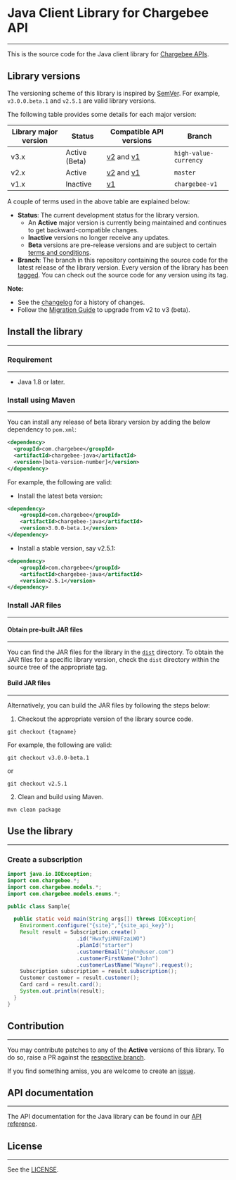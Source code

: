 # Java Client Library for Chargebee API
***
This is the source code for the Java client library for [Chargebee APIs](https://apidocs.chargebee.com/docs/api?lang=java).

## Library versions

The versioning scheme of this library is inspired by [SemVer](https://semver.org/). For example, `v3.0.0.beta.1` and `v2.5.1` are valid library versions.

The following table provides some details for each major version:

| Library major version | Status        | Compatible API versions                                                                                               | **Branch**            |
|-----------------------|---------------|-----------------------------------------------------------------------------------------------------------------------|-----------------------|
| v3.x                  | Active (Beta) | [v2](https://apidocs.chargebee.com/docs/api/v2?lang=java) and [v1](https://apidocs.chargebee.com/docs/api/v1?lang=java) | `high-value-currency` |
| v2.x                  | Active        | [v2](https://apidocs.chargebee.com/docs/api/v2?lang=java) and [v1](https://apidocs.chargebee.com/docs/api/v1?lang=java)   | `master`              |
| v1.x                  | Inactive      | [v1](https://apidocs.chargebee.com/docs/api/v1?lang=java)                                                               | `chargebee-v1`        |

A couple of terms used in the above table are explained below:
- **Status**: The current development status for the library version. 
  - An **Active** major version is currently being maintained and continues to get backward-compatible changes. 
  - **Inactive** versions no longer receive any updates. 
  - **Beta** versions are pre-release versions and are subject to certain [terms and conditions](https://www.chargebee.com/company/terms/#your_rights).  
- **Branch**: The branch in this repository containing the source code for the latest release of the library version. Every version of the library has been [tagged](https://github.com/chargebee/chargebee-java/tags). You can check out the source code for any version using its tag.

**Note:** 
- See the [changelog](CHANGELOG.md) for a history of changes. 
- Follow the [Migration Guide](https://github.com/chargebee/chargebee-java/wiki/Migration-guide-for-v3) to upgrade from v2 to v3 (beta).

## Install the library
***

### Requirement
***
 * Java 1.8 or later.

### Install using Maven
***

You can install any release of beta library version by adding the below dependency to `pom.xml`:

```xml
<dependency>
  <groupId>com.chargebee</groupId>
  <artifactId>chargebee-java</artifactId>
  <version>[beta-version-number]</version>
</dependency>
```
For example, the following are valid:

- Install the latest beta version:
```xml
<dependency>
    <groupId>com.chargebee</groupId>
    <artifactId>chargebee-java</artifactId>
    <version>3.0.0-beta.1</version>
</dependency>
```

- Install a stable version, say v2.5.1:
```xml
<dependency>
    <groupId>com.chargebee</groupId>
    <artifactId>chargebee-java</artifactId>
    <version>2.5.1</version>
</dependency>
```

### Install JAR files
***

#### Obtain pre-built JAR files
***

You can find the JAR files for the library in the [`dist`](dist) directory. To obtain the JAR files for a specific library version, check the `dist` directory within the source tree of the appropriate [tag](https://github.com/chargebee/chargebee-java/tags).

#### Build JAR files
***

Alternatively, you can build the JAR files by following the steps below:

1. Checkout the appropriate version of the library source code.
```shell
git checkout {tagname}
```
For example, the following are valid:

```shell
git checkout v3.0.0-beta.1
```
or
```shell
git checkout v2.5.1
```

2. Clean and build using Maven.
```shell
mvn clean package
```


## Use the library
***

### Create a subscription

```java
import java.io.IOException;
import com.chargebee.*;
import com.chargebee.models.*;
import com.chargebee.models.enums.*;

public class Sample{

  public static void main(String args[]) throws IOException{
    Environment.configure("{site}","{site_api_key}");
    Result result = Subscription.create()
                      .id("HwxfyiHNUFzaiWO")
                      .planId("starter")
                      .customerEmail("john@user.com")
                      .customerFirstName("John")
                      .customerLastName("Wayne").request();
    Subscription subscription = result.subscription();
    Customer customer = result.customer();
    Card card = result.card();
    System.out.println(result);
  }
}
```
## Contribution
***
You may contribute patches to any of the **Active** versions of this library. To do so, raise a PR against the [respective branch](#library-versions).

If you find something amiss, you are welcome to create an [issue](https://github.com/chargebee/chargebee-java/issues).

## API documentation
***

The API documentation for the Java library can be found in our [API reference](https://apidocs.chargebee.com/docs/api?lang=java).


## License
***

See the [LICENSE](LICENSE).
